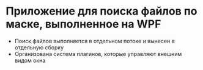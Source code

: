 # Приложение для поиска файлов по маске, выполненное на WPF
- Поиск файлов выполняется в отдельном потоке и вынесен в отдельную сборку <br>
- Организована система плагинов, которые управляют внешним видом окна
